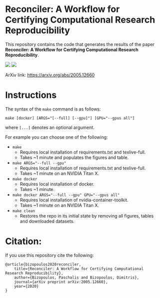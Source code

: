 # Reconciler: A Workflow for Certifying Computational Research Reproducibility
This repository contains the code that generates the results of the paper **Reconciler: A Workflow for Certifying Computational Research Reproducibility**.

![](https://github.com/pbizopoulos/reconciler-a-workflow-for-certifying-computational-research-reproducibility/workflows/reproducibility/badge.svg)
![](https://github.com/pbizopoulos/reconciler-a-workflow-for-certifying-computational-research-reproducibility/workflows/arxiv-reproducibility/badge.svg)

ArXiv link: <https://arxiv.org/abs/2005.12660>

# Instructions
The syntax of the `make` command is as follows:

`make [docker] [ARGS="[--full] [--gpu]"] [GPU="--gpus all"]`

where `[...]` denotes an optional argument.

For example you can choose one of the following:
- `make`
	- Requires local installation of requirements.txt and texlive-full.
	- Takes ~1 minute and populates the figures and table.
- `make ARGS="--full --gpu"`
	- Requires local installation of requirements.txt and texlive-full.
	- Takes ~1 minute on an NVIDIA Titan X.
- `make docker`
	- Requires local installation of docker.
	- Takes ~1 minute.
- `make docker ARGS="--full --gpu" GPU="--gpus all"`
	- Requires local installation of nvidia-container-toolkit.
	- Takes ~1 minute on an NVIDIA Titan X.
- `make clean`
	- Restores the repo in its initial state by removing all figures, tables and downloaded datasets.

# Citation:
If you use this repository cite the following:
```
@article{bizopoulos2020reconciler,
	title={Reconciler: A Workflow for Certifying Computational Research Reproducibility},
	author={Bizopoulos, Paschalis and Bizopoulos, Dimitris},
	journal={arXiv preprint arXiv:2005.12660},
	year={2020}
}
```
